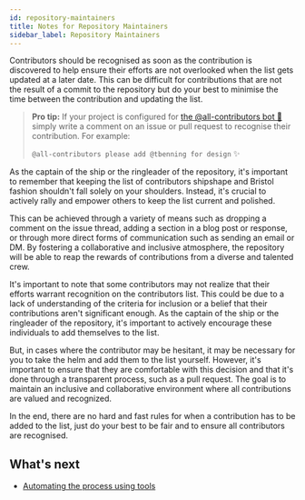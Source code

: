 ```yaml
---
id: repository-maintainers
title: Notes for Repository Maintainers
sidebar_label: Repository Maintainers
---
```


Contributors should be recognised as soon as the contribution is discovered to help ensure their efforts are not
overlooked when the list gets updated at a later date. This can be difficult for contributions that are not the result of a commit to the repository but do your best to minimise the time between the contribution and updating the list.

> **Pro tip:** If your project is configured for [the @all-contributors bot 🤖](bot/overview) simply write a comment on an issue or pull request to recognise their contribution. For example:
>
> `@all-contributors please add @tbenning for design` ✨

As the captain of the ship or the ringleader of the repository, it's important to remember that keeping the list of contributors shipshape and Bristol fashion shouldn't fall solely on your shoulders. Instead, it's crucial to actively rally and empower others to keep the list current and polished.

This can be achieved through a variety of means such as dropping a comment on the issue thread, adding a section in a blog post or response, or through more direct forms of communication such as sending an email or DM. By fostering a collaborative and inclusive atmosphere, the repository will be able to reap the rewards of contributions from a diverse and talented crew.

It's important to note that some contributors may not realize that their efforts warrant recognition on the contributors list. This could be due to a lack of understanding of the criteria for inclusion or a belief that their contributions aren't significant enough. As the captain of the ship or the ringleader of the repository, it's important to actively encourage these individuals to add themselves to the list.

But, in cases where the contributor may be hesitant, it may be necessary for you to take the helm and add them to the list yourself. However, it's important to ensure that they are comfortable with this decision and that it's done through a transparent process, such as a pull request. The goal is to maintain an inclusive and collaborative environment where all contributions are valued and recognized.

In the end, there are no hard and fast rules for when a contribution has to be added to the list,
just do your best to be fair and to ensure all contributors are recognised.

## What's next

- [Automating the process using tools](tooling)
